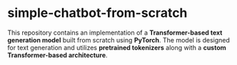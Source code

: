 # simple-chatbot-from-scratch
This repository contains an implementation of a **Transformer-based text generation model** built from scratch using **PyTorch**. The model is designed for text generation and utilizes **pretrained tokenizers** along with a **custom Transformer-based architecture**.
